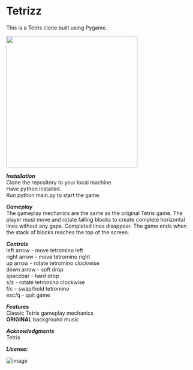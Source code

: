 # Tetrizz
This is a Tetris clone built using Pygame.

<img src="https://user-images.githubusercontent.com/57689939/221411152-7de7b0c6-838a-4aba-8808-5638ac9470dd.png" height="350">

***Installation*** <br />
Clone the repository to your local machine. <br />
Have python installed. <br />
Run python main.py to start the game.

***Gameplay*** <br />
The gameplay mechanics are the same as the original Tetris game. The player must move and rotate falling blocks to create complete horizontal lines without any gaps.
Completed lines disappear. The game ends when the stack of blocks reaches the top of the screen.

***Controls*** <br />
left arrow - move tetromino left <br />
right arrow - move tetromino right <br />
up arrow - rotate tetromino clockwise <br />
down arrow - soft drop <br />
spacebar - hard drop <br />
s/z - rotate tetromino clockwise <br />
f/c - swap/hold tetromino <br />
esc/q - quit game <br />
          
***Features*** <br />
Classic Tetris gameplay mechanics <br />
**ORIGINAL** background music <br />

***Acknowledgments*** <br />
Tetris

***License:***

![image](https://user-images.githubusercontent.com/57689939/220727747-d79ef686-83bb-4c21-b1d8-c177c97729c2.png)
